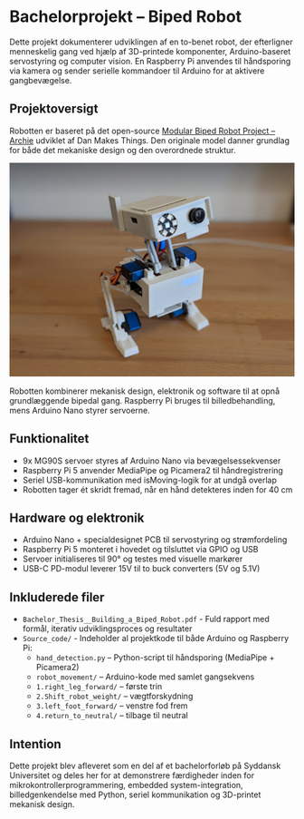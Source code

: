# Bachelorprojekt – Biped Robot

Dette projekt dokumenterer udviklingen af en to-benet robot, der efterligner menneskelig gang ved hjælp af 3D-printede komponenter, Arduino-baseret servostyring og computer vision. En Raspberry Pi anvendes til håndsporing via kamera og sender serielle kommandoer til Arduino for at aktivere gangbevægelse.

## Projektoversigt

Robotten er baseret på det open-source [Modular Biped Robot Project – Archie](https://github.com/makerforgetech/modular-biped/wiki/Archie-Home) udviklet af Dan Makes Things. Den originale model danner grundlag for både det mekaniske design og den overordnede struktur.

![Original Modular Biped – Archie](Billede1.jpg)

Robotten kombinerer mekanisk design, elektronik og software til at opnå grundlæggende bipedal gang. Raspberry Pi bruges til billedbehandling, mens Arduino Nano styrer servoerne.

## Funktionalitet

- 9x MG90S servoer styres af Arduino Nano via bevægelsessekvenser  
- Raspberry Pi 5 anvender MediaPipe og Picamera2 til håndregistrering  
- Seriel USB-kommunikation med isMoving-logik for at undgå overlap  
- Robotten tager ét skridt fremad, når en hånd detekteres inden for 40 cm  

## Hardware og elektronik

- Arduino Nano + specialdesignet PCB til servostyring og strømfordeling  
- Raspberry Pi 5 monteret i hovedet og tilsluttet via GPIO og USB  
- Servoer initialiseres til 90° og testes med visuelle markører  
- USB-C PD-modul leverer 15V til to buck converters (5V og 5.1V)  

## Inkluderede filer

- `Bachelor_Thesis__Building_a_Biped_Robot.pdf` - Fuld rapport med formål, iterativ udviklingsproces og resultater  
- `Source_code/` - Indeholder al projektkode til både Arduino og Raspberry Pi:  
  - `hand_detection.py` – Python-script til håndsporing (MediaPipe + Picamera2)  
  - `robot_movement/` – Arduino-kode med samlet gangsekvens 
  - `1.right_leg_forward/` – første trin  
  - `2.Shift_robot_weight/` – vægtforskydning  
  - `3.left_foot_forward/` – venstre fod frem  
  - `4.return_to_neutral/` – tilbage til neutral  

## Intention

Dette projekt blev afleveret som en del af et bachelorforløb på Syddansk Universitet og deles her for at demonstrere færdigheder inden for mikrokontrollerprogrammering, embedded system-integration, billedgenkendelse med Python, seriel kommunikation og 3D-printet mekanisk design.
